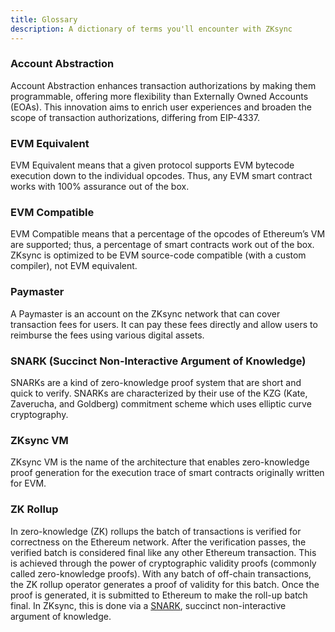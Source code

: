 ```yaml
---
title: Glossary
description: A dictionary of terms you'll encounter with ZKsync
---
```


### Account Abstraction

Account Abstraction enhances transaction authorizations by making them programmable,
offering more flexibility than Externally Owned Accounts (EOAs).
This innovation aims to enrich user experiences and broaden the scope of transaction authorizations,
differing from EIP-4337.

### EVM Equivalent

EVM Equivalent means that a given protocol supports EVM bytecode execution down to the individual opcodes.
Thus, any EVM smart contract works with 100% assurance out of the box.

### EVM Compatible

EVM Compatible means that a percentage of the opcodes of Ethereum’s VM are supported;
thus, a percentage of smart contracts work out of the box.
ZKsync is optimized to be EVM source-code compatible (with a custom compiler), not EVM equivalent.

### Paymaster

A Paymaster is an account on the ZKsync network that can cover transaction fees for users.
It can pay these fees directly and allow users to reimburse the fees using various digital assets.

### SNARK (Succinct Non-Interactive Argument of Knowledge)

SNARKs are a kind of zero-knowledge proof system that are short and quick to verify.
SNARKs are characterized by their use of the KZG (Kate, Zaverucha, and Goldberg) commitment scheme which uses elliptic curve cryptography.

### ZKsync VM

ZKsync VM is the name of the architecture that enables zero-knowledge proof generation
for the execution trace of smart contracts originally written for EVM.

### ZK Rollup

In zero-knowledge (ZK) rollups the batch of transactions is verified for correctness on the Ethereum network.
After the verification passes, the verified batch is considered final like any other Ethereum transaction.
This is achieved through the power of cryptographic validity proofs (commonly called zero-knowledge proofs).
With any batch of off-chain transactions, the ZK rollup operator generates a proof of validity for this batch.
Once the proof is generated, it is submitted to Ethereum to make the roll-up batch final.
In ZKsync, this is done via a [SNARK](#snark-succinct-non-interactive-argument-of-knowledge), succinct non-interactive argument of knowledge.
